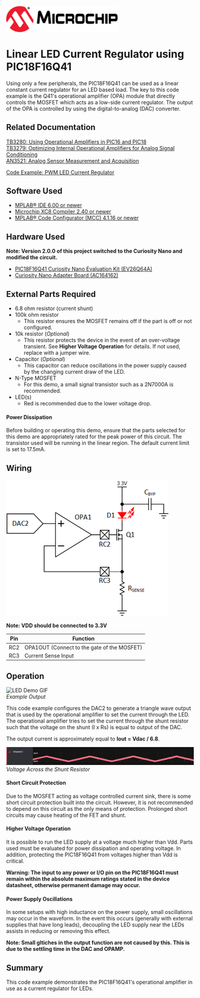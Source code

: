 <a href="https://www.microchip.com" rel="nofollow"><img src="images/microchip.png" alt="MCHP" width="300"/></a>

# Linear LED Current Regulator using PIC18F16Q41
Using only a few peripherals, the PIC18F16Q41 can be used as a linear constant current regulator for an LED based load. The key to this code example is the Q41's operational amplifier (OPA) module that directly controls the MOSFET which acts as a low-side current regulator. The output of the OPA is controlled by using the digital-to-analog (DAC) converter.

## Related Documentation

[TB3280: Using Operational Amplifiers in PIC16 and PIC18](http://ww1.microchip.com/downloads/en/DeviceDoc/Using-the-Operational-Amplifier-on-PIC16-and-PIC18-90003280A.pdf)  
[TB3279: Optimizing Internal Operational Amplifiers for Analog Signal Conditioning](http://ww1.microchip.com/downloads/en/DeviceDoc/Optimizing-Internal-Operational-Amplifiers-for-Analog-Signal-Conditioning-90003279A.pdf)  
[AN3521: Analog Sensor Measurement and Acquisition](https://www.microchip.com/en-us/application-notes/an3521)  

[Code Example: PWM LED Current Regulator](https://github.com/microchip-pic-avr-examples/pic18f16q41-pwm-led-current-regulator)  

## Software Used

* [MPLAB® IDE 6.00 or newer](https://www.microchip.com/en-us/tools-resources/develop/mplab-x-ide?utm_source=GitHub&utm_medium=TextLink&utm_campaign=MCU8_MMTCha_pic18q41&utm_content=pic18f16q41-linear-led-current-regulator-github)
* [Microchip XC8 Compiler 2.40 or newer](https://www.microchip.com/en-us/tools-resources/develop/mplab-xc-compilers?utm_source=GitHub&utm_medium=TextLink&utm_campaign=MCU8_MMTCha_pic18q41&utm_content=pic18f16q41-linear-led-current-regulator-github)
* [MPLAB® Code Configurator (MCC) 4.1.16 or newer](https://www.microchip.com/en-us/tools-resources/configure/mplab-code-configurator?utm_source=GitHub&utm_medium=TextLink&utm_campaign=MCU8_MMTCha_pic18q41&utm_content=pic18f16q41-linear-led-current-regulator-github)

## Hardware Used

**Note: Version 2.0.0 of this project switched to the Curiosity Nano and modified the circuit.**

* [PIC18F16Q41 Curiosity Nano Evaluation Kit (EV26Q64A)](https://www.microchipdirect.com/product/EV26Q64A?utm_source=GitHub&utm_medium=TextLink&utm_campaign=MCU8_MMTCha_pic18q41&utm_content=pic18f16q41-linear-led-current-regulator-github)
* [Curiosity Nano Adapter Board (AC164162)](https://www.microchip.com/en-us/development-tool/AC164162?utm_source=GitHub&utm_medium=TextLink&utm_campaign=MCU8_MMTCha_pic18q41&utm_content=pic18f16q41-linear-led-current-regulator-github)

## External Parts Required

* 6.8 ohm resistor (current shunt)
* 100k ohm resistor
    * This resistor ensures the MOSFET remains off if the part is off or not configured.
* 10k resistor (*Optional*)
    * This resistor protects the device in the event of an over-voltage transient. See **Higher Voltage Operation** for details. If not used, replace with a jumper wire.
* Capacitor (*Optional*)
    * This capacitor can reduce oscillations in the power supply caused by the changing current draw of the LED. 
* N-Type MOSFET
    * For this demo, a small signal transistor such as a 2N7000A is recommended. 
* LED(s)
    * Red is recommended due to the lower voltage drop. 

#### Power Dissipation
Before building or operating this demo, ensure that the parts selected for this demo are appropriately rated for the peak power of this circuit. The transistor used will be running in the linear region. The default current limit is set to 17.5mA. 

## Wiring
![Schematic Diagram](./images/schematic.png)

**Note: VDD should be connected to 3.3V**

| Pin | Function
| --- | --------
| RC2 | OPA1OUT (Connect to the gate of the MOSFET)  
| RC3 | Current Sense Input  

## Operation
![LED Demo GIF](./images/Demo.gif)  
*Example Output*

This code example configures the DAC2 to generate a triangle wave output that is used by the operational amplifier to set the current through the LED. The operational amplifier tries to set the current through the shunt resistor such that the voltage on the shunt (I x Rs) is equal to output of the DAC.

The output current is approximately equal to **Iout = Vdac / 6.8**.

![Waveform Output](images/waveform.PNG)  
*Voltage Across the Shunt Resistor*

#### Short Circuit Protection
Due to the MOSFET acting as voltage controlled current sink, there is some short circuit protection built into the circuit. However, it is not recommended to depend on this circuit as the only means of protection. Prolonged short circuits may cause heating of the FET and shunt.

#### Higher Voltage Operation
It is possible to run the LED supply at a voltage much higher than Vdd. Parts used must be evaluated for power dissipation and operating voltage. In addition, protecting the PIC18F16Q41 from voltages higher than Vdd is critical. 

**Warning: The input to any power or I/O pin on the PIC18F16Q41 must remain within the absolute maximum ratings stated in the device datasheet, otherwise permanent damage may occur.**

#### Power Supply Oscillations
In some setups with high inductance on the power supply, small oscillations may occur in the waveform. In the event this occurs (generally with external supplies that have long leads), decoupling the LED supply near the LEDs assists in reducing or removing this effect. 

**Note: Small gltiches in the output function are not caused by this. This is due to the settling time in the DAC and OPAMP.**

## Summary
This code example demonstrates the PIC18F16Q41's operational amplifier in use as a current regulator for LEDs.   
